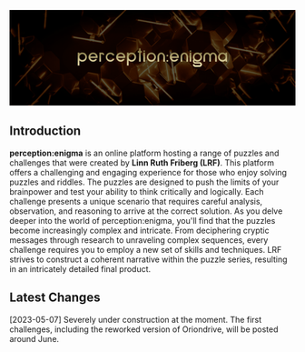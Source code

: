 ![Logo](perception-enigma.png)

## Introduction

**perception:enigma** is an online platform hosting a range of puzzles and challenges that were created by **Linn Ruth Friberg (LRF)**. This platform offers a challenging and engaging experience for those who enjoy solving puzzles and riddles. The puzzles are designed to push the limits of your brainpower and test your ability to think critically and logically. Each challenge presents a unique scenario that requires careful analysis, observation, and reasoning to arrive at the correct solution. As you delve deeper into the world of perception:enigma, you'll find that the puzzles become increasingly complex and intricate. From deciphering cryptic messages through research to unraveling complex sequences, every challenge requires you to employ a new set of skills and techniques. LRF strives to construct a coherent narrative within the puzzle series, resulting in an intricately detailed final product.

## Latest Changes

[2023-05-07] Severely under construction at the moment. The first challenges, including the reworked version of Oriondrive, will be posted around June.
